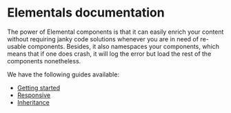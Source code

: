 # Elementals documentation

The power of Elemental components is that it can easily enrich your content without requiring janky code solutions
whenever you are in need of re-usable components. Besides, it also namespaces your components, which means that if one
does crash, it will log the error but load the rest of the components nonetheless.

We have the following guides available:

- [Getting started](getting_started.md)
- [Responsive](responsive.md)
- [Inheritance](inheritance.md)

